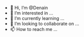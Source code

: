 - 👋 Hi, I’m @Denain
- 👀 I’m interested in ...
- 🌱 I’m currently learning ...
- 💞️ I’m looking to collaborate on ...
- 📫 How to reach me ...

<!---
Denain/Denain is a ✨ special ✨ repository because its `README.md` (this file) appears on your GitHub profile.
You can click the Preview link to take a look at your changes.
--->
